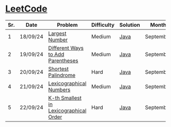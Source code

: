 # [LeetCode](https://www.leetcode.com/)

| Sr. | Date     | Problem                                                                                                                                                             | Difficulty | Solution                       | Month     |
| --- | -------- | ------------------------------------------------------------------------------------------------------------------------------------------------------------------- | ---------- | ------------------------------ | --------- |
| 1   | 18/09/24 | [Largest Number](https://leetcode.com/problems/largest-number/description/?envType=daily-question&envId=2024-09-18)                                                 | Medium     | [Java](./September/LC179.java) | September |
| 2   | 19/09/24 | [Different Ways to Add Parentheses](https://leetcode.com/problems/different-ways-to-add-parentheses/description/?envType=daily-question&envId=2024-09-19)           | Medium     | [Java](./September/LC241.java) | September |
| 3   | 20/09/24 | [Shortest Palindrome](https://leetcode.com/problems/shortest-palindrome/description/?envType=daily-question&envId=2024-09-20)                                       | Hard       | [Java](./September/LC214.java) | September |
| 4   | 21/09/24 | [Lexicographical Numbers](https://leetcode.com/problems/lexicographical-numbers/description/?envType=daily-question&envId=2024-09-21)                               | Medium     | [Java](./September/LC386.java) | September |
| 5   | 22/09/24 | [K-th Smallest in Lexicographical Order](https://leetcode.com/problems/k-th-smallest-in-lexicographical-order/description/?envType=daily-question&envId=2024-09-22) | Hard       | [Java](./September/LC440.java) | September |
